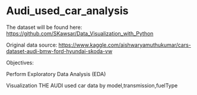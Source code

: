 # Audi_used_car_analysis
The dataset will be found here: https://github.com/SKawsar/Data_Visualization_with_Python

Original data source: https://www.kaggle.com/aishwaryamuthukumar/cars-dataset-audi-bmw-ford-hyundai-skoda-vw

Objectives:
  
  Perform Exploratory Data Analysis (EDA)
  
  Visualization THE AUDI used car data by model,transmission,fuelType
